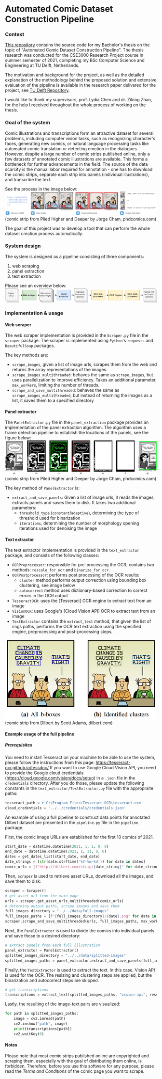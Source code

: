 # Automated Comic Dataset Construction Pipeline

### Context
[This repository](https://github.com/mstyczen/comic-dcp) contains the source code for my Bachelor's thesis on the topic of "Automated Comic Dataset Construction Pipeline".
The thesis research was conducted for the CSE3000 Research Project course in summer semester of 2021, completing my BSc Computer Science and Engineering at TU Delft, Netherlands.

The motivation and background for the project, as well as the detailed explanation of the methodology behind the proposed solution and
extensive evaluation of the pipeline is available in the research paper delivered for the project, see [TU Delft Repository](TODO).

I would like to thank my supervisors, prof. Lydia Chen and dr. Zilong Zhao, for the help I received throughout the whole process of working on the thesis.

### Goal of the system
Comic illustrations and transcriptions form an attractive dataset for several problems, including computer vision tasks, such as recognizing character's faces, generating new comics, or natural language processing tasks like automated comic translation or detecting emotion in the dialogues. However, despite a large number of comic strips published online, only a few datasets of annotated comic illustrations are available. This forms a bottleneck for further advancements in the field. The source of the data scarcity is the manual labor required for annotation - one has to download the comic strips, separate each strip into panels (individual illustrations), and transcribe the text.

See the process in the image below:
![dataset creation stage](figures/dataset-creation-stages.png)
(comic strip from Piled Higher and Deeper by Jorge Cham, phdcomics.com)

The goal of this project was to develop a tool that can perform the whole dataset creation process automatically.

### System design
The system is designed as a pipeline consisting of three components:
 1. web scraping
 2. panel extraction
 3. text extraction
 
Please see an overview below:
![pipeline visuelization](figures/pipeline.png)

### Implementation & usage
#### Web scraper
The web scraper implementation is provided in the `Scraper.py` file in the `scraper` package. The scraper is implemented using `Python`'s `requests` and `BeautifulSoup` packages.

The key methods are:
* `scrape_images`, given a list of image urls, scrapes them from the web and returns the array representations of the images.
* `scrape_images_multithreaded`: behaves the same as `scrape_images`, but uses parallelization to improve efficiency. Takes an additional parameter, `max_workers`, limiting the number of threads.
* `scrape_and_save_multithreaded`: behaves the same as `scrape_images_multithreaded`, but instead of returning the images as a list, it saves them to a specified directory

#### Panel extractor
The `PanelExtractor.py` file in the `panel_extraction` package provides an implementation of the panel extraction algorithm.
The algorithm uses a frame detection pipeline to establish the locations of the panels, see the figure below:
 ![pipeline visuelization](figures/panel-extraction.png)
 (comic strip from Piled Higher and Deeper by Jorge Cham, phdcomics.com)

The key method of `PanelExtractor` is:
* `extract_and_save_panels`: Given a list of image urls, it reads the images, extracts panels and saves them to disk. It takes two additional parameters: 
    * `threshold_type` (`constant`/`adaptive`), determining the type of threshold used for binarization
    * `iterations`, determining the number of morphology opening iterations used for denoising the image

#### Text extractor
The text extractor implementation is provided in the `text_extractor` package, and consists of the following classes:
* `OCRPreprocessor`: responsible for pre-processing the OCR, contains two methods: `rescale_for_ocr` and `binarize_for_ocr`.
* `OCRPostprocessor`: performs post processing of the OCR results:
    * `cluster` method performs output correction using bounding box clustering, see image below
    * `autocorrect` method uses dictionary-based correction to correct errors in the OCR output
* `TesseractOCR`: uses the [Tesseract] OCR engine to extract text from an image
* `VisionOCR`: uses Google's [Cloud Vision API] OCR to extract text from an image
* `TextExtractor` contains the `extract_text` method, that given the list of imgs paths, performs the OCR text extraction using the specified engine, preprocessing and post-processing steps.

 ![clustering](figures/clustering.png)
  (comic strip from Dilbert by Scott Adams, dilbert.com)
 
#### Example usage of the full pipeline
##### Prerequisites
You need to install Tesseract on your machine to be able to use the system, please follow the instructions from this page: https://tesseract-ocr.github.io/tessdoc/
If you want to use Google Cloud Vision API, you need to provide the Google cloud credentials (https://cloud.google.com/vision/docs/setup) in a `.json` file in the `credentials` directory.
After you do those, please update the following constants in the `text_extractor/TextExtractor.py` file with the appropraite paths:
```python
tesseract_path = r'C:\Program Files\Tesseract-OCR\tesseract.exe'
cloud_credentials = '../../credentials/credentials.json'
```

An example of using a full pipeline to construct data points for annotated Dilbert dataset are presented in the `pipeline.py` file in the `pipeline` package.
 
First, the comic image URLs are established for the first 10 comics of 2021.
```python
start_date = datetime.datetime(2021, 1, 1, 0, 0)
end_date = datetime.datetime(2021, 1, 11, 0, 0)
dates = get_dates_list(start_date, end_date)
date_strings = [str(date.strftime('%Y-%m-%d')) for date in dates]
comic_urls = [f"http://dilbert.com/strip/{date_string}" for date_string in date_strings]
```

Then, `Scraper` is used to retrieve asset URLs, download all the images, and save them to disk:
```python
scraper = Scraper()
# get asset url from the main page
urls = scraper.get_asset_urls_multithreaded(comic_urls)
# determing output paths, scrape images and save them
full_images_directory = "../../data/full-images"
full_images_paths = [f"{full_images_directory}/{date}.png" for date in date_strings]
scraper.scrape_and_save_multithreaded(urls, full_images_paths, max_workers=5)
```

Next, the `PanelExtractor` is used to divide the comics into individual panels and save those to a desired directory:
```python
# extract panels from each full illustration
panel_extractor = PanelExtractor()
splitted_images_directory = "../../data/splitted-images"
splitted_images_paths = panel_extractor.extract_and_save_panels(full_images_paths, splitted_images_directory)
```

Finally, the `TextExtractor` is used to extract the text. In this case, Vision API is used for the OCR. The resizing and clustering steps are applied, but the binarization and autocorrect steps are skipped.
```python
# get transcriptions
transcriptions = extract_text(splitted_images_paths, "vision-api", rescale=True, clustering=True)
```

Lastly, the resulting of the image-text pairs are visualized:
```python
for path in splitted_images_paths:
    image = cv2.imread(path)
    cv2.imshow("path", image)
    print(transcriptions[path])
    cv2.waitKey(0)
```

#### Notes
Please note that most comic strips published online are copyrighted and scraping them, especially with the goal of distributing them online,
is forbidden. Therefore, before you use this software for any purpose, please read the *Terms and Conditions* of the comic page you want to scrape.